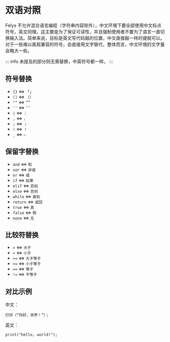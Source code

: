 # 双语对照

Felys 不允许混合语言编程（字符串内容除外），中文环境下要全部使用中文标点符号，英文同理。这主要是为了保证可读性，并且强制使用者不要为了语言一直切换输入法。简单来说，目标是英文写代码敲的位置，中文直接敲一样的键就可以。对于一些难以美观兼容的符号，会直接用文字替代，整体而言，中文环境的文字量会略大一些。

::: info
未提及的部分则无需替换，中英符号都一样。
:::

## 符号替换

- `{}` <=> `「」`
- `()` <=> `（）`
- `""` <=> `“”`
- `''` <=> `‘’`
- `|` <=> `｜`
- `,` <=> `，`
- `;` <=> `；`
- `!` <=> `！`
- `_` <=> `—` 

## 保留字替换

- `and` <=> `和`
- `xor` <=> `异或`
- `or` <=> `或`
- `if` <=> `如果`
- `elif` <=> `否如`
- `else` <=> `否则`
- `while` <=> `直到`
- `return` <=> `返回`
- `true` <=> `真`
- `false` <=> `假`
- `none` <=> `无`

## 比较符替换

- `>` <=> `大于`
- `<` <=> `小于`
- `>=` <=> `大于等于`
- `<=` <=> `小于等于`
- `==` <=> `等于`
- `!=` <=> `不等于`

## 对比示例

中文：

```felys
打印（“你好，世界！”）；
```

英文：

```felys
print("hello, world!");
```
